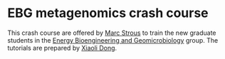 # EBG metagenomics crash course
This crash course are offered by [Marc Strous](https://www.ucalgary.ca/labs/ebg/people/marc-strous) to train the new graduate students in the [Energy Bioengineering and Geomicrobiology](https://www.ucalgary.ca/labs/ebg) group. The tutorials are prepared by [Xiaoli Dong](https://www.ucalgary.ca/labs/ebg/people/xiaoli-dong).

